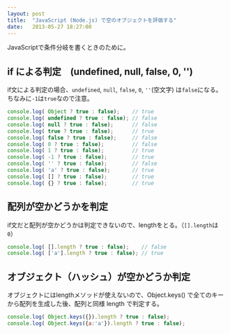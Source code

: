 ```yaml
---
layout: post
title:  "JavaScript (Node.js) で空のオブジェクトを評価する"
date:   2013-05-27 18:27:00
---
```


JavaScriptで条件分岐を書くときのために。

## if による判定　(undefined, null, false, 0, '')

if文による判定の場合、`undefined`, `null`, `false`, `0`, `''`(空文字) は`false`になる。ちなみに`-1`は`true`なので注意。

```js
console.log( Object ? true : false);    // true
console.log( undefined ? true : false); // false
console.log( null ? true : false);      // false
console.log( true ? true : false);      // true
console.log( false ? true : false);     // false
console.log( 0 ? true : false);         // false
console.log( 1 ? true : false);         // true
console.log( -1 ? true : false);        // true
console.log( '' ? true : false);        // false
console.log( 'a' ? true : false);       // true
console.log( [] ? true : false);        // true
console.log( {} ? true : false);        // true
```

## 配列が空かどうかを判定

if文だと配列が空かどうかは判定できないので、lengthをとる。（`[].length`は`0`）

```js
console.log( [].length ? true : false);    // false
console.log( ['a'].length ? true : false); // true
```

## オブジェクト（ハッシュ）が空かどうか判定

オブジェクトにはlengthメソッドが使えないので、Object.keys() で全てのキーから配列を生成した後、配列と同様 length で判定する。

```js
console.log( Object.keys({}).length ? true : false);
console.log( Object.keys({a:'a'}).length ? true : false);
```
